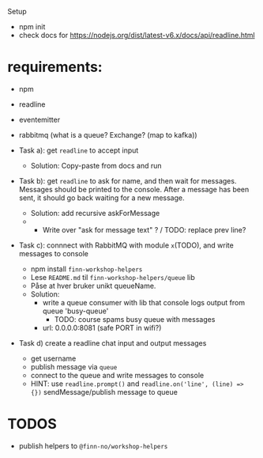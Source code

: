 Setup
* npm init
* check docs for https://nodejs.org/dist/latest-v6.x/docs/api/readline.html

# requirements:
* npm
* readline
* eventemitter
* rabbitmq (what is a queue? Exchange? (map to kafka))

* Task a): get `readline` to accept input
    * Solution: Copy-paste from docs and run

* Task b): get `readline` to ask for name, and then wait for messages. Messages should be printed to the console. After a message has been sent, it should go back waiting for a new message. 
    * Solution: add recursive askForMessage
    * + Write over "ask for message text" ? / TODO: replace prev line?

* Task c): connnect with RabbitMQ with module `x`(TODO), and write messages to console
    * npm install `finn-workshop-helpers`
    * Lese `README.md` til `finn-workshop-helpers/queue` lib
    * Påse at hver bruker unikt queueName.
    * Solution: 
        * write a queue consumer with lib that console logs output from queue 'busy-queue'
            * TODO: course spams busy queue with messages
        * url: 0.0.0.0:8081 (safe PORT in wifi?)

* Task d) create a readline chat input and output messages
    * get username
    * publish message via `queue`
    * connect to the queue and write messages to console
    * HINT: use `readline.prompt()` and `readline.on('line', (line) => {})` sendMessage/publish message to queue


# TODOS
- publish helpers to `@finn-no/workshop-helpers`